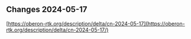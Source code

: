 ## Changes 2024-05-17

[https://oberon-rtk.org/description/delta/cn-2024-05-17](https://oberon-rtk.org/description/delta/cn-2024-05-17/)
